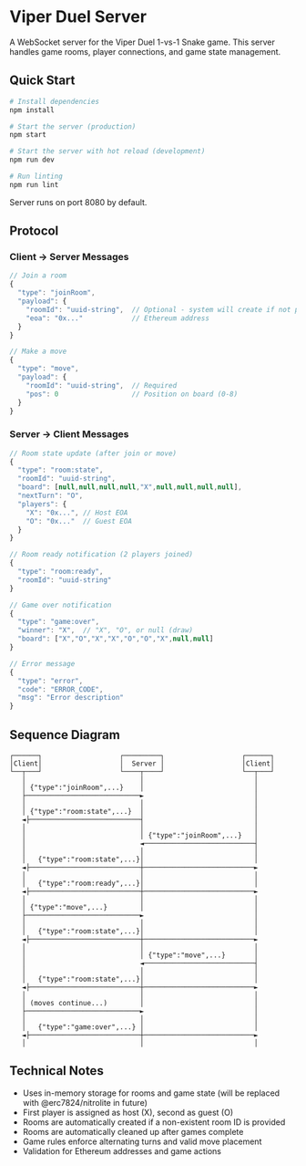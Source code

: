 # Viper Duel Server

A WebSocket server for the Viper Duel 1-vs-1 Snake game. This server handles game rooms, player connections, and game state management.

## Quick Start

```bash
# Install dependencies
npm install

# Start the server (production)
npm start

# Start the server with hot reload (development)
npm run dev

# Run linting
npm run lint
```

Server runs on port 8080 by default.

## Protocol

### Client → Server Messages

```js
// Join a room
{
  "type": "joinRoom",
  "payload": {
    "roomId": "uuid-string",  // Optional - system will create if not provided
    "eoa": "0x..."            // Ethereum address
  }
}

// Make a move
{
  "type": "move",
  "payload": {
    "roomId": "uuid-string",  // Required
    "pos": 0                  // Position on board (0-8)
  }
}
```

### Server → Client Messages

```js
// Room state update (after join or move)
{
  "type": "room:state",
  "roomId": "uuid-string",
  "board": [null,null,null,null,"X",null,null,null,null],
  "nextTurn": "O",
  "players": {
    "X": "0x...", // Host EOA
    "O": "0x..."  // Guest EOA
  }
}

// Room ready notification (2 players joined)
{
  "type": "room:ready",
  "roomId": "uuid-string"
}

// Game over notification
{
  "type": "game:over",
  "winner": "X",  // "X", "O", or null (draw)
  "board": ["X","O","X","X","O","O","X",null,null]
}

// Error message
{
  "type": "error",
  "code": "ERROR_CODE",
  "msg": "Error description"
}
```

## Sequence Diagram

```
┌──────┐                   ┌─────────┐                   ┌──────┐
│Client│                   │  Server │                   │Client│
└──┬───┘                   └────┬────┘                   └──┬───┘
   │                            │                           │
   │ {"type":"joinRoom",...}    │                           │
   ├────────────────────────────►                           │
   │                            │                           │
   │ {"type":"room:state",...}  │                           │
   ◄├───────────────────────────┤                           │
   │                            │                           │
   │                            │ {"type":"joinRoom",...}   │
   │                            ◄───────────────────────────┤
   │                            │                           │
   │   {"type":"room:state",...}│                           │
   ◄├───────────────────────────┼───────────────────────────►
   │                            │                           │
   │   {"type":"room:ready",...}│                           │
   ◄├───────────────────────────┼───────────────────────────►
   │                            │                           │
   │ {"type":"move",...}        │                           │
   ├────────────────────────────►                           │
   │                            │                           │
   │   {"type":"room:state",...}│                           │
   ◄├───────────────────────────┼───────────────────────────►
   │                            │                           │
   │                            │ {"type":"move",...}       │
   │                            ◄───────────────────────────┤
   │                            │                           │
   │   {"type":"room:state",...}│                           │
   ◄├───────────────────────────┼───────────────────────────►
   │                            │                           │
   │ (moves continue...)        │                           │
   ├────────────────────────────►                           │
   │                            │                           │
   │   {"type":"game:over",...} │                           │
   ◄├───────────────────────────┼───────────────────────────►
   │                            │                           │
```

## Technical Notes

- Uses in-memory storage for rooms and game state (will be replaced with @erc7824/nitrolite in future)
- First player is assigned as host (X), second as guest (O)
- Rooms are automatically created if a non-existent room ID is provided
- Rooms are automatically cleaned up after games complete
- Game rules enforce alternating turns and valid move placement
- Validation for Ethereum addresses and game actions